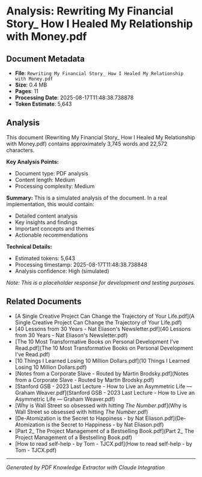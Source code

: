 # Analysis: Rewriting My Financial Story_ How I Healed My Relationship with Money.pdf

## Document Metadata
- **File**: `Rewriting My Financial Story_ How I Healed My Relationship with Money.pdf`
- **Size**: 0.4 MB
- **Pages**: 11
- **Processing Date**: 2025-08-17T11:48:38.738878
- **Token Estimate**: 5,643

## Analysis

This document (Rewriting My Financial Story_ How I Healed My Relationship with Money.pdf) contains approximately 3,745 words and 22,572 characters.

**Key Analysis Points:**
- Document type: PDF analysis
- Content length: Medium
- Processing complexity: Medium

**Summary:**
This is a simulated analysis of the document. In a real implementation, this would contain:
- Detailed content analysis
- Key insights and findings
- Important concepts and themes
- Actionable recommendations

**Technical Details:**
- Estimated tokens: 5,643
- Processing timestamp: 2025-08-17T11:48:38.738848
- Analysis confidence: High (simulated)

*Note: This is a placeholder response for development and testing purposes.*

## Related Documents

- [A Single Creative Project Can Change the Trajectory of Your Life.pdf](A Single Creative Project Can Change the Trajectory of Your Life.pdf)
- [40 Lessons from 30 Years - Nat Eliason's Newsletter.pdf](40 Lessons from 30 Years - Nat Eliason's Newsletter.pdf)
- [The 10 Most Transformative Books on Personal Development I’ve Read.pdf](The 10 Most Transformative Books on Personal Development I’ve Read.pdf)
- [10 Things I Learned Losing 10 Million Dollars.pdf](10 Things I Learned Losing 10 Million Dollars.pdf)
- [Notes from a Corporate Slave - Routed by Martin Brodsky.pdf](Notes from a Corporate Slave - Routed by Martin Brodsky.pdf)
- [Stanford GSB - 2023 Last Lecture - How to Live an Asymmetric Life — Graham Weaver.pdf](Stanford GSB - 2023 Last Lecture - How to Live an Asymmetric Life — Graham Weaver.pdf)
- [Why is Wall Street so obsessed with hitting _The Number_.pdf](Why is Wall Street so obsessed with hitting _The Number_.pdf)
- [De-Atomization is the Secret to Happiness - by Nat Eliason.pdf](De-Atomization is the Secret to Happiness - by Nat Eliason.pdf)
- [Part 2_ The Project Management of a Bestselling Book.pdf](Part 2_ The Project Management of a Bestselling Book.pdf)
- [How to read self-help - by Tom - TJCX.pdf](How to read self-help - by Tom - TJCX.pdf)

---
*Generated by PDF Knowledge Extractor with Claude Integration*